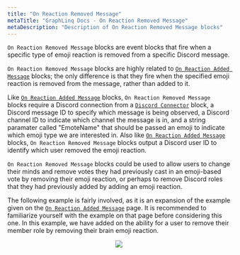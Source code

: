 ```yaml
---
title: "On Reaction Removed Message"
metaTitle: "GraphLinq Docs - On Reaction Removed Message"
metaDescription: "Description of On Reaction Removed Message blocks"
---
```

`On Reaction Removed Message` blocks are event blocks that fire when a specific type of emoji reaction is removed from a specific Discord message.

`On Reaction Removed Message` blocks are highly related to <a href="/blockTypes/39-discord/7-onReactionAddedMessage"> `On Reaction Added Message`</a> blocks; the only difference is that they fire when the specified emoji reaction is removed from the message, rather than added to it.

Like <a href="/blockTypes/39-discord/7-onReactionAddedMessage"> `On Reaction Added Message`</a> blocks, `On Reaction Removed Message` blocks require a Discord connection from a <a href="/blockTypes/39-discord/3-discordConnector"> `Discord Connector`</a> block, a Discord message ID to specify which message is being observed, a Discord channel ID to indicate which channel the message is in, and a string paramater called "EmoteName" that should be passed an emoji to indicate which emoji type we are interested in. Also like <a href="/blockTypes/39-discord/7-onReactionAddedMessage"> `On Reaction Added Message`</a> blocks, `On Reaction Removed Message` blocks output a Discord user ID to identify which user removed the emoji reaction.

`On Reaction Removed Message` blocks could be used to allow users to change their minds and remove votes they had previously cast in an emoji-based vote by removing their emoji reaction, or perhaps to remove Discord roles that they had previously added by adding an emoji reaction.

The following example is fairly involved, as it is an expansion of the example given on the <a href="/blockTypes/39-discord/7-onReactionAddedMessage"> `On Reaction Added Message`</a> page. It is recommended to familiarize yourself with the example on that page before considering this one. In this example, we have added on the ability for a user to remove their member role by removing their brain emoji reaction.

<center>
<img src="https://i.imgur.com/lGfVTOf.png"
     style="margin-bottom:10px;" />
</center>


